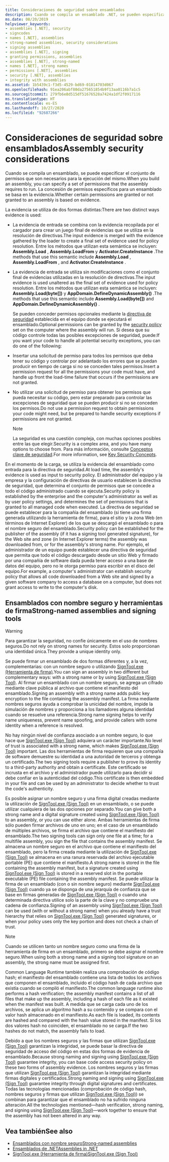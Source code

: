 ```yaml
---
title: Consideraciones de seguridad sobre ensamblados
description: Cuando se compila un ensamblado .NET, se pueden especificar los permisos que son necesarios para su ejecución. En este artículo se describen los ensamblados con nombre seguro y las herramientas de firma.
ms.date: 08/20/2019
helpviewer_keywords:
- assemblies [.NET], security
- signcodes
- names [.NET], assemblies
- strong-named assemblies, security considerations
- signing assemblies
- assemblies [.NET], signing
- granting permissions, assemblies
- assemblies [.NET], strong-named
- names [.NET], strong names
- permissions [.NET], assemblies
- security [.NET], assemblies
- integrity with assemblies
ms.assetid: 1b5439c1-f3d5-4529-bd69-01814703d067
ms.openlocfilehash: 91ea206abf80da275651854b9f13aa0116b7a1c5
ms.sourcegitcommit: 279fb6e8d515df51676528a7424a1df2f0917116
ms.translationtype: HT
ms.contentlocale: es-ES
ms.lasthandoff: 10/27/2020
ms.locfileid: "92687266"
---
```

# <a name="assembly-security-considerations"></a><span data-ttu-id="9068d-104">Consideraciones de seguridad sobre ensamblados</span><span class="sxs-lookup"><span data-stu-id="9068d-104">Assembly security considerations</span></span>

<span data-ttu-id="9068d-105">Cuando se compila un ensamblado, se puede especificar el conjunto de permisos que son necesarios para la ejecución del mismo.</span><span class="sxs-lookup"><span data-stu-id="9068d-105">When you build an assembly, you can specify a set of permissions that the assembly requires to run.</span></span> <span data-ttu-id="9068d-106">La concesión de permisos específicos para un ensamblado se basa en la evidencia.</span><span class="sxs-lookup"><span data-stu-id="9068d-106">Whether certain permissions are granted or not granted to an assembly is based on evidence.</span></span>  
  
 <span data-ttu-id="9068d-107">La evidencia se utiliza de dos formas distintas:</span><span class="sxs-lookup"><span data-stu-id="9068d-107">There are two distinct ways evidence is used:</span></span>  
  
- <span data-ttu-id="9068d-108">La evidencia de entrada se combina con la evidencia recopilada por el cargador para crear un juego final de evidencias que se utiliza en la resolución de directivas.</span><span class="sxs-lookup"><span data-stu-id="9068d-108">The input evidence is merged with the evidence gathered by the loader to create a final set of evidence used for policy resolution.</span></span> <span data-ttu-id="9068d-109">Entre los métodos que utilizan esta semántica se incluyen: **Assembly.Load** , **Assembly.LoadFrom** y **Activator.CreateInstance** .</span><span class="sxs-lookup"><span data-stu-id="9068d-109">The methods that use this semantic include **Assembly.Load** , **Assembly.LoadFrom** , and **Activator.CreateInstance** .</span></span>  
  
- <span data-ttu-id="9068d-110">La evidencia de entrada se utiliza sin modificaciones como el conjunto final de evidencias utilizadas en la resolución de directivas.</span><span class="sxs-lookup"><span data-stu-id="9068d-110">The input evidence is used unaltered as the final set of evidence used for policy resolution.</span></span> <span data-ttu-id="9068d-111">Entre los métodos que utilizan esta semántica se incluyen: **Assembly.Load(byte[])** y **AppDomain.DefineDynamicAssembly()** .</span><span class="sxs-lookup"><span data-stu-id="9068d-111">The methods that use this semantic include **Assembly.Load(byte[])** and **AppDomain.DefineDynamicAssembly()** .</span></span>  
  
  <span data-ttu-id="9068d-112">Se pueden conceder permisos opcionales mediante la [directiva de seguridad](../../framework/misc/code-access-security-basics.md) establecida en el equipo donde se ejecutará el ensamblado.</span><span class="sxs-lookup"><span data-stu-id="9068d-112">Optional permissions can be granted by the [security policy](../../framework/misc/code-access-security-basics.md) set on the computer where the assembly will run.</span></span> <span data-ttu-id="9068d-113">Si desea que su código controle todas las posibles excepciones de seguridad, puede:</span><span class="sxs-lookup"><span data-stu-id="9068d-113">If you want your code to handle all potential security exceptions, you can do one of the following:</span></span>  
  
- <span data-ttu-id="9068d-114">Insertar una solicitud de permiso para todos los permisos que deba tener su código y controlar por adelantado los errores que se puedan producir en tiempo de carga si no se conceden tales permisos.</span><span class="sxs-lookup"><span data-stu-id="9068d-114">Insert a permission request for all the permissions your code must have, and handle up front the load-time failure that occurs if the permissions are not granted.</span></span>  
  
- <span data-ttu-id="9068d-115">No utilizar una solicitud de permiso para obtener los permisos que pueda necesitar su código, pero estar preparado para controlar las excepciones de seguridad que se pueden producir si no se conceden los permisos.</span><span class="sxs-lookup"><span data-stu-id="9068d-115">Do not use a permission request to obtain permissions your code might need, but be prepared to handle security exceptions if permissions are not granted.</span></span>  
  
  > [!NOTE]
  > <span data-ttu-id="9068d-116">La seguridad es una cuestión compleja, con muchas opciones posibles entre las que elegir.</span><span class="sxs-lookup"><span data-stu-id="9068d-116">Security is a complex area, and you have many options to choose from.</span></span> <span data-ttu-id="9068d-117">Para más información, consulte [Conceptos clave de seguridad](../security/key-security-concepts.md).</span><span class="sxs-lookup"><span data-stu-id="9068d-117">For more information, see [Key Security Concepts](../security/key-security-concepts.md).</span></span>  
  
 <span data-ttu-id="9068d-118">En el momento de la carga, se utiliza la evidencia del ensamblado como entrada para la directiva de seguridad.</span><span class="sxs-lookup"><span data-stu-id="9068d-118">At load time, the assembly's evidence is used as input to security policy.</span></span> <span data-ttu-id="9068d-119">El administrador del equipo y la empresa y la configuración de directivas de usuario establecen la directiva de seguridad, que determina el conjunto de permisos que se concede a todo el código administrado cuando se ejecuta.</span><span class="sxs-lookup"><span data-stu-id="9068d-119">Security policy is established by the enterprise and the computer's administrator as well as by user policy settings, and determines the set of permissions that is granted to all managed code when executed.</span></span> <span data-ttu-id="9068d-120">La directiva de seguridad se puede establecer para la compañía del ensamblado (si tiene una firma generada utilizando la herramienta de firma), para el sitio y la zona Web (en términos de Internet Explorer) de los que se descargó el ensamblado o para el nombre seguro del ensamblado.</span><span class="sxs-lookup"><span data-stu-id="9068d-120">Security policy can be established for the publisher of the assembly (if it has a signing tool generated signature), for the Web site and zone (in Internet Explorer terms) the assembly was downloaded from, or for the assembly's strong name.</span></span> <span data-ttu-id="9068d-121">Por ejemplo, el administrador de un equipo puede establecer una directiva de seguridad que permita que todo el código descargado desde un sitio Web y firmado por una compañía de software dada pueda tener acceso a una base de datos del equipo, pero no le otorga permiso para escribir en el disco del equipo.</span><span class="sxs-lookup"><span data-stu-id="9068d-121">For example, a computer's administrator can establish security policy that allows all code downloaded from a Web site and signed by a given software company to access a database on a computer, but does not grant access to write to the computer's disk.</span></span>  
  
## <a name="strong-named-assemblies-and-signing-tools"></a><span data-ttu-id="9068d-122">Ensamblados con nombre seguro y herramientas de firma</span><span class="sxs-lookup"><span data-stu-id="9068d-122">Strong-named assemblies and signing tools</span></span>  

 > [!WARNING]
 > <span data-ttu-id="9068d-123">Para garantizar la seguridad, no confíe únicamente en el uso de nombres seguros.</span><span class="sxs-lookup"><span data-stu-id="9068d-123">Do not rely on strong names for security.</span></span> <span data-ttu-id="9068d-124">Estos solo proporcionan una identidad única.</span><span class="sxs-lookup"><span data-stu-id="9068d-124">They provide a unique identity only.</span></span>

 <span data-ttu-id="9068d-125">Se puede firmar un ensamblado de dos formas diferentes y, a la vez, complementarias: con un nombre seguro o utilizando [SignTool.exe (Herramienta de firma)](../../framework/tools/signtool-exe.md).</span><span class="sxs-lookup"><span data-stu-id="9068d-125">You can sign an assembly in two different but complementary ways: with a strong name or by using  [SignTool.exe (Sign Tool)](../../framework/tools/signtool-exe.md).</span></span> <span data-ttu-id="9068d-126">Al firmar un ensamblado con un nombre seguro, se agrega un cifrado mediante clave pública al archivo que contiene el manifiesto del ensamblado.</span><span class="sxs-lookup"><span data-stu-id="9068d-126">Signing an assembly with a strong name adds public key encryption to the file containing the assembly manifest.</span></span> <span data-ttu-id="9068d-127">La firma mediante nombres seguros ayuda a comprobar la unicidad del nombre, impide la simulación de nombres y proporciona a los llamadores alguna identidad cuando se resuelve una referencia.</span><span class="sxs-lookup"><span data-stu-id="9068d-127">Strong name signing helps to verify name uniqueness, prevent name spoofing, and provide callers with some identity when a reference is resolved.</span></span>  
  
 <span data-ttu-id="9068d-128">No hay ningún nivel de confianza asociado a un nombre seguro, lo que hace que [SignTool.exe (Sign Tool)](../../framework/tools/signtool-exe.md) adquiera un carácter importante.</span><span class="sxs-lookup"><span data-stu-id="9068d-128">No level of trust is associated with a strong name, which makes [SignTool.exe (Sign Tool)](../../framework/tools/signtool-exe.md) important.</span></span> <span data-ttu-id="9068d-129">Las dos herramientas de firma requieren que una compañía de software demuestre su identidad a una autoridad de terceros y obtenga un certificado.</span><span class="sxs-lookup"><span data-stu-id="9068d-129">The two signing tools require a publisher to prove its identity to a third-party authority and obtain a certificate.</span></span> <span data-ttu-id="9068d-130">Este certificado se incrusta en el archivo y el administrador puede utilizarlo para decidir si debe confiar en la autenticidad del código.</span><span class="sxs-lookup"><span data-stu-id="9068d-130">This certificate is then embedded in your file and can be used by an administrator to decide whether to trust the code's authenticity.</span></span>  
  
 <span data-ttu-id="9068d-131">Es posible asignar un nombre seguro y una firma digital creadas mediante la utilización de [SignTool.exe (Sign Tool)](../../framework/tools/signtool-exe.md) en un ensamblado, o se puede utilizar cualquiera de las dos opciones por separado.</span><span class="sxs-lookup"><span data-stu-id="9068d-131">You can give both a strong name and a digital signature created using [SignTool.exe (Sign Tool)](../../framework/tools/signtool-exe.md) to an assembly, or you can use either alone.</span></span> <span data-ttu-id="9068d-132">Ambas herramientas de firma sólo pueden firmar archivos de uno en uno; en el caso de un ensamblado de múltiples archivos, se firma el archivo que contiene el manifiesto del ensamblado.</span><span class="sxs-lookup"><span data-stu-id="9068d-132">The two signing tools can sign only one file at a time; for a multifile assembly, you sign the file that contains the assembly manifest.</span></span> <span data-ttu-id="9068d-133">Se almacena un nombre seguro en el archivo que contiene el manifiesto del ensamblado, pero la firma creada mediante la utilización de [SignTool.exe (Sign Tool)](../../framework/tools/signtool-exe.md) se almacena en una ranura reservada del archivo ejecutable portable (PE) que contiene el manifiesto.</span><span class="sxs-lookup"><span data-stu-id="9068d-133">A strong name is stored in the file containing the assembly manifest, but a signature created using [SignTool.exe (Sign Tool)](../../framework/tools/signtool-exe.md) is stored in a reserved slot in the portable executable (PE) file containing the assembly manifest.</span></span> <span data-ttu-id="9068d-134">Se puede utilizar la firma de un ensamblado (con o sin nombre seguro) mediante [SignTool.exe (Sign Tool)](../../framework/tools/signtool-exe.md) cuando ya se disponga de una jerarquía de confianza que se base en firmas generadas de [SignTool.exe (Sign Tool)](../../framework/tools/signtool-exe.md) o cuando una determinada directiva utilice solo la parte de la clave y no compruebe una cadena de confianza.</span><span class="sxs-lookup"><span data-stu-id="9068d-134">Signing of an assembly using [SignTool.exe (Sign Tool)](../../framework/tools/signtool-exe.md) can be used (with or without a strong name) when you already have a trust hierarchy that relies on [SignTool.exe (Sign Tool)](../../framework/tools/signtool-exe.md) generated signatures, or when your policy uses only the key portion and does not check a chain of trust.</span></span>  
  
> [!NOTE]
> <span data-ttu-id="9068d-135">Cuando se utilicen tanto un nombre seguro como una firma de la herramienta de firma en un ensamblado, primero se debe asignar el nombre seguro.</span><span class="sxs-lookup"><span data-stu-id="9068d-135">When using both a strong name and a signing tool signature on an assembly, the strong name must be assigned first.</span></span>  
  
 <span data-ttu-id="9068d-136">Common Language Runtime también realiza una comprobación de código hash; el manifiesto del ensamblado contiene una lista de todos los archivos que componen el ensamblado, incluido el código hash de cada archivo que existía cuando se compiló el manifiesto.</span><span class="sxs-lookup"><span data-stu-id="9068d-136">The common language runtime also performs a hash verification; the assembly manifest contains a list of all files that make up the assembly, including a hash of each file as it existed when the manifest was built.</span></span> <span data-ttu-id="9068d-137">A medida que se carga cada uno de los archivos, se aplica un algoritmo hash a su contenido y se compara con el valor hash almacenado en el manifiesto.</span><span class="sxs-lookup"><span data-stu-id="9068d-137">As each file is loaded, its contents are hashed and compared with the hash value stored in the manifest.</span></span> <span data-ttu-id="9068d-138">Si los dos valores hash no coinciden, el ensamblado no se carga.</span><span class="sxs-lookup"><span data-stu-id="9068d-138">If the two hashes do not match, the assembly fails to load.</span></span>  
  
 <span data-ttu-id="9068d-139">Debido a que los nombres seguros y las firmas que utilizan [SignTool.exe (Sign Tool)](../../framework/tools/signtool-exe.md) garantizan la integridad, se puede basar la directiva de seguridad de acceso del código en estas dos formas de evidencia de ensamblado.</span><span class="sxs-lookup"><span data-stu-id="9068d-139">Because strong naming and signing using [SignTool.exe (Sign Tool)](../../framework/tools/signtool-exe.md) guarantee integrity, you can base code access security policy on these two forms of assembly evidence.</span></span> <span data-ttu-id="9068d-140">Los nombres seguros y las firmas que utilizan [SignTool.exe (Sign Tool)](../../framework/tools/signtool-exe.md) garantizan la integridad mediante firmas digitales y certificados.</span><span class="sxs-lookup"><span data-stu-id="9068d-140">Strong naming and signing using [SignTool.exe (Sign Tool)](../../framework/tools/signtool-exe.md) guarantee integrity through digital signatures and certificates.</span></span> <span data-ttu-id="9068d-141">Todas las tecnologías mencionadas (comprobación de código hash, nombres seguros y firmas que utilizan [SignTool.exe (Sign Tool)](../../framework/tools/signtool-exe.md)) se combinan para garantizar que el ensamblado no ha sufrido ninguna alteración.</span><span class="sxs-lookup"><span data-stu-id="9068d-141">All the technologies mentioned—hash verification, strong naming, and signing using [SignTool.exe (Sign Tool)](../../framework/tools/signtool-exe.md)—work together to ensure that the assembly has not been altered in any way.</span></span>  
  
## <a name="see-also"></a><span data-ttu-id="9068d-142">Vea también</span><span class="sxs-lookup"><span data-stu-id="9068d-142">See also</span></span>

- [<span data-ttu-id="9068d-143">Ensamblados con nombre seguro</span><span class="sxs-lookup"><span data-stu-id="9068d-143">Strong-named assemblies</span></span>](strong-named.md)
- [<span data-ttu-id="9068d-144">Ensamblados de .NET</span><span class="sxs-lookup"><span data-stu-id="9068d-144">Assemblies in .NET</span></span>](index.md)
- [<span data-ttu-id="9068d-145">SignTool.exe (Herramienta de firma)</span><span class="sxs-lookup"><span data-stu-id="9068d-145">SignTool.exe (Sign Tool)</span></span>](../../framework/tools/signtool-exe.md)
